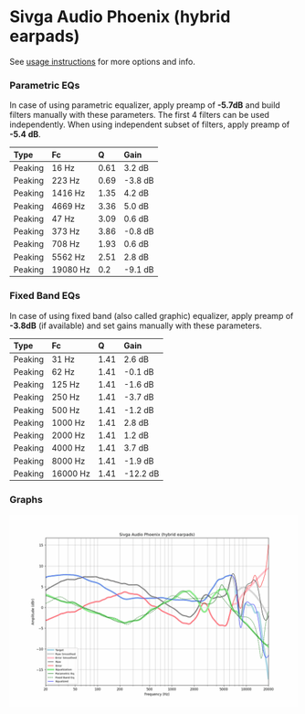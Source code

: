 # Sivga Audio Phoenix (hybrid earpads)
See [usage instructions](https://github.com/jaakkopasanen/AutoEq#usage) for more options and info.

### Parametric EQs
In case of using parametric equalizer, apply preamp of **-5.7dB** and build filters manually
with these parameters. The first 4 filters can be used independently.
When using independent subset of filters, apply preamp of **-5.4 dB**.

| Type    | Fc       |    Q | Gain    |
|:--------|:---------|:-----|:--------|
| Peaking | 16 Hz    | 0.61 | 3.2 dB  |
| Peaking | 223 Hz   | 0.69 | -3.8 dB |
| Peaking | 1416 Hz  | 1.35 | 4.2 dB  |
| Peaking | 4669 Hz  | 3.36 | 5.0 dB  |
| Peaking | 47 Hz    | 3.09 | 0.6 dB  |
| Peaking | 373 Hz   | 3.86 | -0.8 dB |
| Peaking | 708 Hz   | 1.93 | 0.6 dB  |
| Peaking | 5562 Hz  | 2.51 | 2.8 dB  |
| Peaking | 19080 Hz | 0.2  | -9.1 dB |

### Fixed Band EQs
In case of using fixed band (also called graphic) equalizer, apply preamp of **-3.8dB**
(if available) and set gains manually with these parameters.

| Type    | Fc       |    Q | Gain     |
|:--------|:---------|:-----|:---------|
| Peaking | 31 Hz    | 1.41 | 2.6 dB   |
| Peaking | 62 Hz    | 1.41 | -0.1 dB  |
| Peaking | 125 Hz   | 1.41 | -1.6 dB  |
| Peaking | 250 Hz   | 1.41 | -3.7 dB  |
| Peaking | 500 Hz   | 1.41 | -1.2 dB  |
| Peaking | 1000 Hz  | 1.41 | 2.8 dB   |
| Peaking | 2000 Hz  | 1.41 | 1.2 dB   |
| Peaking | 4000 Hz  | 1.41 | 3.7 dB   |
| Peaking | 8000 Hz  | 1.41 | -1.9 dB  |
| Peaking | 16000 Hz | 1.41 | -12.2 dB |

### Graphs
![](./Sivga%20Audio%20Phoenix%20(hybrid%20earpads).png)